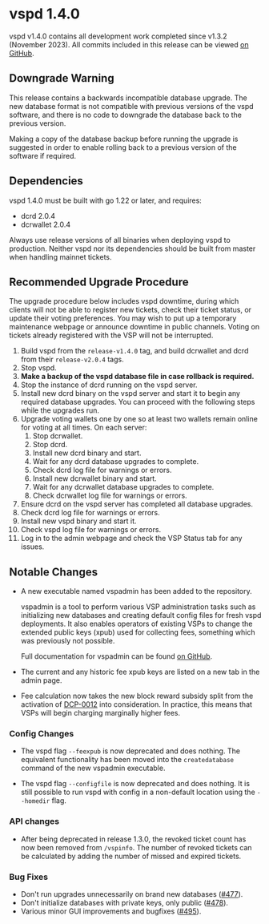 # vspd 1.4.0

vspd v1.4.0 contains all development work completed since v1.3.2 (November 2023).
All commits included in this release can be viewed
[on GitHub](https://github.com/decred/vspd/compare/release-v1.3.2...release-v1.4.0).

## Downgrade Warning

This release contains a backwards incompatible database upgrade.
The new database format is not compatible with previous versions of the vspd
software, and there is no code to downgrade the database back to the previous
version.

Making a copy of the database backup before running the upgrade is suggested
in order to enable rolling back to a previous version of the software if required.

## Dependencies

vspd 1.4.0 must be built with go 1.22 or later, and requires:

- dcrd 2.0.4
- dcrwallet 2.0.4

Always use release versions of all binaries when deploying vspd to production.
Neither vspd nor its dependencies should be built from master when handling
mainnet tickets.

## Recommended Upgrade Procedure

The upgrade procedure below includes vspd downtime, during which clients will
not be able to register new tickets, check their ticket status, or update their
voting preferences. You may wish to put up a temporary maintenance webpage or
announce downtime in public channels. Voting on tickets already registered with
the VSP will not be interrupted.

1. Build vspd from the `release-v1.4.0` tag, and build dcrwallet and dcrd from
   their `release-v2.0.4` tags.
1. Stop vspd.
1. **Make a backup of the vspd database file in case rollback is required.**
1. Stop the instance of dcrd running on the vspd server.
1. Install new dcrd binary on the vspd server and start it to begin any required
   database upgrades. You can proceed with the following steps while the
   upgrades run.
1. Upgrade voting wallets one by one so at least two wallets remain online for
   voting at all times. On each server:
    1. Stop dcrwallet.
    1. Stop dcrd.
    1. Install new dcrd binary and start.
    1. Wait for any dcrd database upgrades to complete.
    1. Check dcrd log file for warnings or errors.
    1. Install new dcrwallet binary and start.
    1. Wait for any dcrwallet database upgrades to complete.
    1. Check dcrwallet log file for warnings or errors.
1. Ensure dcrd on the vspd server has completed all database upgrades.
1. Check dcrd log file for warnings or errors.
1. Install new vspd binary and start it.
1. Check vspd log file for warnings or errors.
1. Log in to the admin webpage and check the VSP Status tab for any issues.

## Notable Changes

- A new executable named vspadmin has been added to the repository.

  vspadmin is a tool to perform various VSP administration tasks such as
  initializing new databases and creating default config files for fresh vspd
  deployments. It also enables operators of existing VSPs to change the extended
  public keys (xpub) used for collecting fees, something which was previously
  not possible.

  Full documentation for vspadmin can be found
  [on GitHub](https://github.com/decred/vspd/blob/master/cmd/vspadmin/README.md).

- The current and any historic fee xpub keys are listed on a new tab in the admin
  page.

- Fee calculation now takes the new block reward subsidy split from the activation
  of [DCP-0012](https://github.com/decred/dcps/blob/master/dcp-0012/dcp-0012.mediawiki)
  into consideration. In practice, this means that VSPs will begin charging
  marginally higher fees.

### Config Changes

- The vspd flag `--feexpub` is now deprecated and does nothing. The equivalent
  functionality has been moved into the `createdatabase` command of the new
  vspadmin executable.

- The vspd flag `--configfile` is now deprecated and does nothing. It is still
  possible to run vspd with config in a non-default location using the
  `--homedir` flag.

### API changes

- After being deprecated in release 1.3.0, the revoked ticket count has now been
  removed from `/vspinfo`. The number of revoked tickets can be calculated
  by adding the number of missed and expired tickets.

### Bug Fixes

- Don't run upgrades unnecessarily on brand new databases
  ([#477](https://github.com/decred/vspd/pull/477)).
- Don't initialize databases with private keys, only public
  ([#478](https://github.com/decred/vspd/pull/478)).
- Various minor GUI improvements and bugfixes
  ([#495](https://github.com/decred/vspd/pull/495)).
